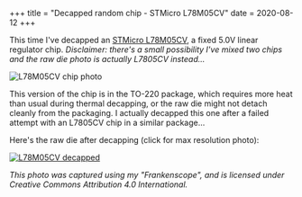 +++
title = "Decapped random chip - STMicro L78M05CV"
date = 2020-08-12
+++

This time I've decapped an [STMicro
L78M05CV](https://www.st.com/en/power-management/l78m.html), a fixed 5.0V
linear regulator chip. *Disclaimer: there's a small possibility I've mixed two
chips and the raw die photo is actually L7805CV instead...*

<div class="framed">

  ![L78M05CV chip photo](L78M05CV_chip.jpg)

</div>

This version of the chip is in the TO-220 package, which requires more heat
than usual during thermal decapping, or the raw die might not detach cleanly
from the packaging. I actually decapped this one after a failed attempt with an
L7805CV chip in a similar package...

Here's the raw die after decapping (click for max resolution photo):

<div class="framed">

  [![L78M05CV decapped](L78M05CV_thumb.jpg)](https://gekkio.fi/files/decapped-chips/Frankenscope/STMicro_L78M05CV/STMicro_L78M05CV.jpg)

</div>

*This photo was captured using my "Frankenscope", and is licensed under Creative
Commons Attribution 4.0 International.*
